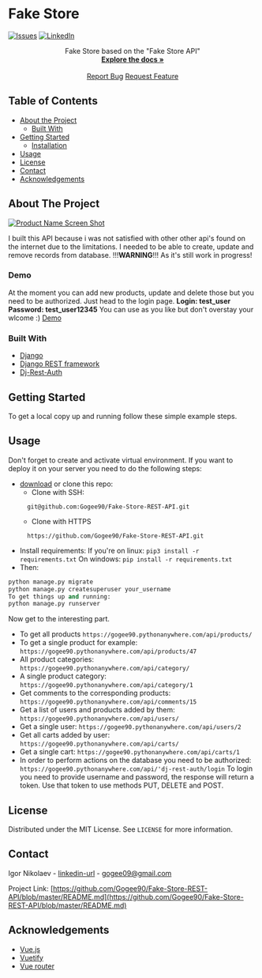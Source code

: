 # Fake Store
[![Issues][issues-shield]][issues-url]
[![LinkedIn][linkedin-shield]][linkedin-url]


<p>
  <p align="center">
    Fake Store based on the "Fake Store API"
    <br />
    <a href="https://github.com/Gogee90/-"><strong>Explore the docs »</strong></a>
    <br />
    <br />
    <a href="https://github.com/Gogee90/-/issues">Report Bug</a>
    <a href="https://github.com/Gogee90/-/pulls">Request Feature</a>
  </p>
</p>


<!-- TABLE OF CONTENTS -->
## Table of Contents

* [About the Project](#about-the-project)
  * [Built With](#built-with)
* [Getting Started](#getting-started)
  * [Installation](#installation)
* [Usage](#usage)
* [License](#license)
* [Contact](#contact)
* [Acknowledgements](#acknowledgements)



<!-- ABOUT THE PROJECT -->
## About The Project

[![Product Name Screen Shot][product-screenshot]](https://example.com)

I built this API because i was not satisfied with other other api's found on the internet
due to the limitations.
I needed to be able to create, update and remove records from database.
!!!<strong>WARNING</strong>!!! As it's still work in progress!

### Demo
At the moment you can add new products, update and delete those but you need to be authorized.
Just head to the login page.
<strong>Login: test_user</strong>
<strong>Password: test_user12345</strong>
You can use as you like but don't overstay your wlcome :)
[Demo](https://distracted-easley-826ab7.netlify.app/)

### Built With
* [Django](https://www.djangoproject.com/)
* [Django REST framework](https://www.django-rest-framework.org/)
* [Dj-Rest-Auth](https://github.com/jazzband/dj-rest-auth)


<!-- GETTING STARTED -->
## Getting Started

To get a local copy up and running follow these simple example steps.


## Usage
Don't forget to create and activate virtual environment.
If you want to deploy it on your server you need to do the following steps:
* [download](https://github.com/Gogee90/Fake-Store-REST-API) or clone this repo:
  - Clone with SSH:
  ```
    git@github.com:Gogee90/Fake-Store-REST-API.git
  ```
  - Clone with HTTPS
  ```
    https://github.com/Gogee90/Fake-Store-REST-API.git
  ```
- Install requirements:
If you're on linux:
``` pip3 install -r requirements.txt ```
On windows:
``` pip install -r requirements.txt ```
- Then:
```python manage.py makemigrations
python manage.py migrate
python manage.py createsuperuser your_username
To get things up and running:
python manage.py runserver
```
Now get to the interesting part.

- To get all products
```https://gogee90.pythonanywhere.com/api/products/```
- To get a single product for example:
```https://gogee90.pythonanywhere.com/api/products/47```
- All product categories:
```https://gogee90.pythonanywhere.com/api/category/```
- A single product category:
```https://gogee90.pythonanywhere.com/api/category/1```
- Get comments to the corresponding products:
```https://gogee90.pythonanywhere.com/api/comments/15```
- Get a list of users and products added by them:
```https://gogee90.pythonanywhere.com/api/users/```
- Get a single user:
```https://gogee90.pythonanywhere.com/api/users/2```
- Get all carts added by user:
```https://gogee90.pythonanywhere.com/api/carts/```
- Get a single cart:
```https://gogee90.pythonanywhere.com/api/carts/1```
- In order to perform actions on the database you need to be authorized:
```https://gogee90.pythonanywhere.com/api/'dj-rest-auth/login```
To login you need to provide username and password, the response will return a token.
Use that token to use methods PUT, DELETE and POST.

<!-- LICENSE -->
## License

Distributed under the MIT License. See `LICENSE` for more information.


<!-- CONTACT -->
## Contact

Igor Nikolaev - [linkedin-url](https://www.linkedin.com/in/igor-nikolaev-orenburg/) - gogee09@gmail.com

Project Link: [https://github.com/Gogee90/Fake-Store-REST-API/blob/master/README.md](https://github.com/Gogee90/Fake-Store-REST-API/blob/master/README.md)



<!-- ACKNOWLEDGEMENTS -->
## Acknowledgements
* [Vue.js](https://vuejs.org/)
* [Vuetify](https://vuetifyjs.com/en/)
* [Vue router](https://router.vuejs.org/)




<!-- MARKDOWN LINKS & IMAGES -->
<!-- https://www.markdownguide.org/basic-syntax/#reference-style-links -->
[issues-shield]: https://img.shields.io/github/issues/othneildrew/Best-README-Template.svg?style=flat-square
[issues-url]: https://github.com/Gogee90/Fake-Store-REST-API/issues
[linkedin-shield]: https://img.shields.io/badge/-LinkedIn-black.svg?style=flat-square&logo=linkedin&colorB=555
[linkedin-url]: https://www.linkedin.com/in/igor-nikolaev-orenburg/
[product-screenshot]: https://skr.sh/i/280920/xIs13n58.jpg?download=1

